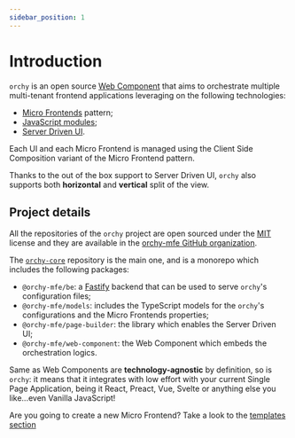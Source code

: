 ```yaml
---
sidebar_position: 1
---
```


# Introduction

`orchy` is an open source [Web Component](https://developer.mozilla.org/en-US/docs/Web/Web_Components) that aims to orchestrate multiple multi-tenant frontend applications leveraging on the following technologies:

- [Micro Frontends](https://micro-frontends.org/) pattern;
- [JavaScript modules](https://developer.mozilla.org/en-US/docs/Web/JavaScript/Guide/Modules);
- [Server Driven UI](https://www.judo.app/blog/server-driven-ui/).

Each UI and each Micro Frontend is managed using the Client Side Composition variant of the Micro Frontend pattern.

Thanks to the out of the box support to Server Driven UI, `orchy` also supports both **horizontal** and **vertical** split of the view.

## Project details

All the repositories of the `orchy` project are open sourced under the [MIT](https://opensource.org/licenses/MIT) license and they are available in the [orchy-mfe GitHub organization](https://github.com/orchy-mfe).

The [`orchy-core`](https://github.com/orchy-mfe/orchy-core) repository is the main one, and is a monorepo which includes the following packages:
- `@orchy-mfe/be`: a [Fastify](https://www.fastify.io/) backend that can be used to serve `orchy`'s configuration files;
- `@orchy-mfe/models`: includes the TypeScript models for the `orchy`'s configurations and the Micro Frontends properties;
- `@orchy-mfe/page-builder`: the library which enables the Server Driven UI;
- `@orchy-mfe/web-component`: the Web Component which embeds the orchestration logics.

Same as Web Components are **technology-agnostic** by definition, so is `orchy`: it means that it integrates with low effort with your current Single Page Application, being it React, Preact, Vue, Svelte or anything else you like...even Vanilla JavaScript!

Are you going to create a new Micro Frontend? Take a look to the [templates section](./templates.md)